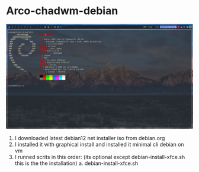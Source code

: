 # Arco-chadwm-debian
![image](https://github.com/bojanstrkovski-21/Arco-chadwm-debian/blob/master/chadwm-debian.png)


1. I downloaded latest debian12 net installer iso from debian.org
2. I installed it with graphical install and installed it minimal cli debian on vm 
3. I runned scrits in this order: (its optional except debian-install-xfce.sh this is the the installation)
  a. debian-install-xfce.sh
